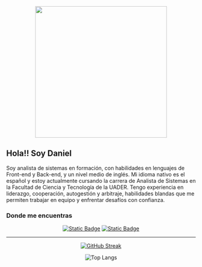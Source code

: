 <div id="header" align="center">
 <img src="https://media.giphy.com/media/v1.Y2lkPTc5MGI3NjExZXZ5cjM1NzcybWpib3FrYW5vaHJ3emR4b2RoOHd1ZTZ3bWQ2NHg1biZlcD12MV9pbnRlcm5hbF9naWZfYnlfaWQmY3Q9Zw/dNgK7Ws7y176U/giphy.gif" width="350"/>
</div>

## Hola!! Soy Daniel

Soy analista de sistemas en formación, con habilidades en lenguajes de Front-end y Back-end, y un nivel medio de inglés. Mi idioma nativo es el español y estoy actualmente cursando la carrera de Analista de Sistemas en la Facultad de Ciencia y Tecnología de la UADER. Tengo experiencia en liderazgo, cooperación, autogestión y arbitraje, habilidades blandas que me permiten trabajar en equipo y enfrentar desafíos con confianza.

### Donde me encuentras

<div align="center">
<a href="https://apfrontrefchke.web.app/" target="blank"><img alt="Static Badge" src="https://img.shields.io/badge/Porfolio-e2cfb8?style=for-the-badge"></a>
 
<a href="https://www.linkedin.com/in/danielrefchke/" target="blank">
 <img alt="Static Badge" src="https://img.shields.io/badge/linkedin-e2cfb8?style=for-the-badge&logo=linkedin&logoColor=202020">
</a>
</div>

***

<div align="center">

  [![GitHub Streak](http://github-readme-streak-stats.herokuapp.com?user=danielrefchke&theme=dark&border_radius=5&locale=es)](https://git.io/streak-stats)


  ![Top Langs](https://github-readme-stats.vercel.app/api/top-langs/?username=danielrefchke&hide_progress=true&locale=es&theme=dark)

</div>

